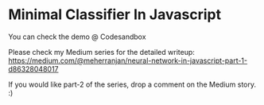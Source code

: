 # Minimal Classifier In Javascript

You can check the demo @ Codesandbox

Please check my Medium series for the detailed writeup: https://medium.com/@meherranjan/neural-network-in-javascript-part-1-d86328048017

If you would like part-2 of the series, drop a comment on the Medium story. :) 
